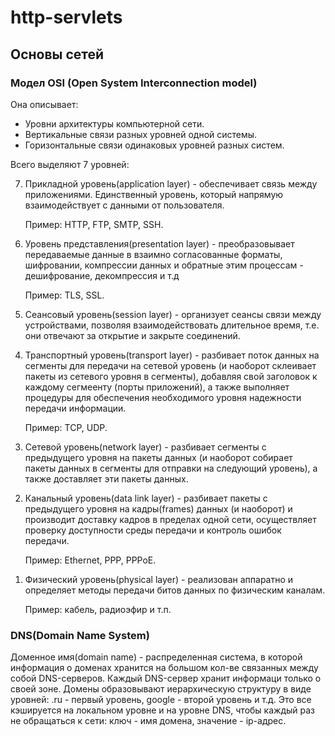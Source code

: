 # http-servlets
## Основы сетей
### Модел OSI (Open System Interconnection model)
<p>Она описывает:</p>
<ul>
    <li>Уровни архитектуры компьютерной сети.</li>
    <li>Вертикальные связи разных уровней одной системы.</li>
    <li>Горизонтальные связи одинаковых уровней разных систем.</li>
</ul>
<p>Всего выделяют 7 уровней:</p>
<ol reversed>
    <li><p>Прикладной уровень(application layer) - обеспечивает связь между приложениями. Единственный уровень, 
    который напрямую взаимодействует с данными от пользователя.</p><p>Пример: HTTP, FTP, SMTP, SSH.</p></li>
    <li><p>Уровень представления(presentation layer) - преобразовывает передаваемые данные в взаимно согласованные
    форматы, шифровании, компрессии данных и обратные этим процессам - дешифрование, декомпрессия и т.д</p><p>Пример:
    TLS, SSL.</p></li>
    <li><p>Сеансовый уровень(session layer) - организует сеансы связи между устройствами, позволяя взаимодействовать
    длительное время, т.е. они отвечают за открытие и закрыте соединений.</p></li>
    <li><p>Транспортный уровень(transport layer) - разбивает поток данных на сегменты для передачи на сетевой уровень (и
    наоборот склеивает пакеты из сетевого уровня в сегменты), добавляя свой заголовок к каждому сегмеенту (порты 
    приложений), а также выполняет процедуры для обеспечения необходимого уровня надежности передачи информации.<p>
    Пример: TCP, UDP.</p></li>
    <li><p>Сетевой уровень(network layer) - разбивает сегменты с предыдущего уровня на пакеты данных (и наоборот 
    собирает пакеты данных в сегменты для отправки на следующий уровень), а также доставляет эти пакеты данных.</p></li>
    <li><p>Канальный уровень(data link layer) - разбивает пакеты с предыдущего уровня на кадры(frames) данных (и 
    наоборот) и производит доставку кадров в пределах одной сети, осуществляет проверку доступности среды передачи и 
    контроль ошибок передачи.</p><p>Пример: Ethernet, PPP, PPPoE.</p></li>
    <li><p>Физический уровень(physical layer) - реализован аппаратно и определяет методы передачи битов данных по
    физическим каналам.</p><p>Пример: кабель, радиоэфир и т.п.</p></li>
</ol>

### DNS(Domain Name System)
<p>Доменное имя(domain name) - распределенная система, в которой информация о доменах хранится на большом кол-ве
связанных между собой DNS-серверов. Каждый DNS-сервер хранит информаци только о своей зоне. Домены образовывают 
иерархическую структуру в виде уровней: .ru - первый уровень, google - второй уровень и т.д. Это все кэшируется на
локальном уровне и на уровне DNS, чтобы каждый раз не обращаться к сети: ключ - имя домена, значение - ip-адрес.</p>
